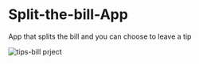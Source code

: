 # Split-the-bill-App
App that splits the bill and you can choose to leave a tip

![tips-bill prject](https://github.com/PuscasPaul/Split-the-bill-App/assets/103600537/b2723fff-c5e5-4b43-a1aa-86bb08963eee)
